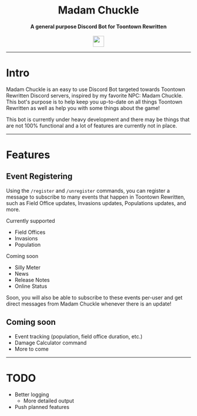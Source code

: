<div align="center">
    <h1>Madam Chuckle</h1>
    <strong>A general purpose Discord Bot for Toontown Rewritten</strong>
    <br><br>
<a href="https://discord.com/api/oauth2/authorize?client_id=961616154961526834&permissions=0&scope=bot"><img src="https://img.shields.io/badge/%20-INVITE-0288D1.svg?style=for-the-badge&logo=discord" height="30" /></a>
</div>

---

# Intro
Madam Chuckle is an easy to use Discord Bot targeted towards Toontown Rewritten Discord servers, inspired by my favorite NPC: Madam Chuckle. This bot's purpose is to help keep you up-to-date on all things Toontown Rewritten as well as help you with some things about the game!

This bot is currently under heavy development and there may be things that are not 100% functional and a lot of features are currently not in place.

---
# Features

## Event Registering

Using the `/register` and `/unregister` commands, you can register a message to subscribe to many events that happen in Toontown Rewritten, such as Field Office updates, Invasions updates, Populations updates, and more.

Currently supported
- Field Offices
- Invasions
- Population

Coming soon
- Silly Meter
- News
- Release Notes
- Online Status

Soon, you will also be able to subscribe to these events per-user and get direct messages from Madam Chuckle whenever there is an update!

## Coming soon
- Event tracking (population, field office duration, etc.)
- Damage Calculator command
- More to come

---
# TODO
- Better logging
    - More detailed output
- Push planned features

